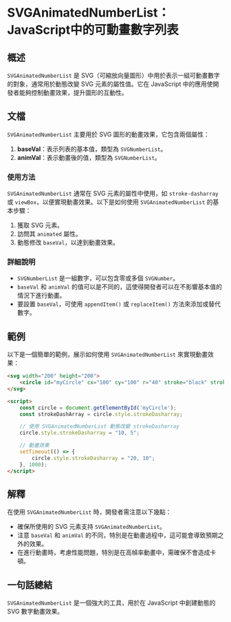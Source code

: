 <!--
Meta Description: # SVGAnimatedNumberList：JavaScript中的可動畫數字列表 ## 概述 `SVGAnimatedNumberList` 是 SVG（可縮放向量圖形）中用於表示一組可動畫數字的對象，通常用於動態改變 SVG 元素的屬性值。它在 JavaScript 中的應用使開發者能夠控制...
Meta Keywords: svganimatednumberlist, svg, baseval, circle, strokedasharray
-->

# SVGAnimatedNumberList：JavaScript中的可動畫數字列表

## 概述
`SVGAnimatedNumberList` 是 SVG（可縮放向量圖形）中用於表示一組可動畫數字的對象，通常用於動態改變 SVG 元素的屬性值。它在 JavaScript 中的應用使開發者能夠控制動畫效果，提升圖形的互動性。

## 文檔
`SVGAnimatedNumberList` 主要用於 SVG 圖形的動畫效果，它包含兩個屬性：

1. **baseVal**：表示列表的基本值，類型為 `SVGNumberList`。
2. **animVal**：表示動畫後的值，類型為 `SVGNumberList`。

### 使用方法
`SVGAnimatedNumberList` 通常在 SVG 元素的屬性中使用，如 `stroke-dasharray` 或 `viewBox`，以便實現動畫效果。以下是如何使用 `SVGAnimatedNumberList` 的基本步驟：

1. 獲取 SVG 元素。
2. 訪問其 `animated` 屬性。
3. 動態修改 `baseVal`，以達到動畫效果。

### 詳細說明
- `SVGNumberList` 是一組數字，可以包含零或多個 `SVGNumber`。
- `baseVal` 和 `animVal` 的值可以是不同的，這使得開發者可以在不影響基本值的情況下進行動畫。
- 要設置 `baseVal`，可使用 `appendItem()` 或 `replaceItem()` 方法來添加或替代數字。

## 範例
以下是一個簡單的範例，展示如何使用 `SVGAnimatedNumberList` 來實現動畫效果：

```html
<svg width="200" height="200">
    <circle id="myCircle" cx="100" cy="100" r="40" stroke="black" stroke-width="2" fill="red"/>
</svg>

<script>
    const circle = document.getElementById('myCircle');
    const strokeDashArray = circle.style.strokeDasharray;

    // 使用 SVGAnimatedNumberList 動態改變 strokeDasharray
    circle.style.strokeDasharray = "10, 5";

    // 動畫效果
    setTimeout(() => {
        circle.style.strokeDasharray = "20, 10";
    }, 1000);
</script>
```

## 解釋
在使用 `SVGAnimatedNumberList` 時，開發者需注意以下幾點：

- 確保所使用的 SVG 元素支持 `SVGAnimatedNumberList`。
- 注意 `baseVal` 和 `animVal` 的不同，特別是在動畫過程中，這可能會導致預期之外的效果。
- 在進行動畫時，考慮性能問題，特別是在高幀率動畫中，需確保不會造成卡頓。

## 一句話總結
`SVGAnimatedNumberList` 是一個強大的工具，用於在 JavaScript 中創建動態的 SVG 數字動畫效果。